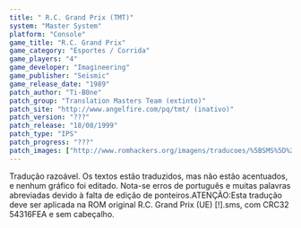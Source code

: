 ```yaml
---
title: " R.C. Grand Prix (TMT)"
system: "Master System"
platform: "Console"
game_title: "R.C. Grand Prix"
game_category: "Esportes / Corrida"
game_players: "4"
game_developer: "Imagineering"
game_publisher: "Seismic"
game_release_date: "1989"
patch_author: "Ti-B0ne"
patch_group: "Translation Masters Team (extinto)"
patch_site: "http://www.angelfire.com/pq/tmt/ (inativo)"
patch_version: "???"
patch_release: "18/08/1999"
patch_type: "IPS"
patch_progress: "???"
patch_images: ["http://www.romhackers.org/imagens/traducoes/%5BSMS%5D%20R.C.%20Grand%20Prix%20-%20TMT%20-%201.png","http://www.romhackers.org/imagens/traducoes/%5BSMS%5D%20R.C.%20Grand%20Prix%20-%20TMT%20-%202.png","http://www.romhackers.org/imagens/traducoes/%5BSMS%5D%20R.C.%20Grand%20Prix%20-%20TMT%20-%203.png"]
---
```

Tradução razoável. Os textos estão traduzidos, mas não estão acentuados, e nenhum gráfico foi editado. Nota-se erros de português e muitas palavras abreviadas devido à falta de edição de ponteiros.ATENÇÃO:Esta tradução deve ser aplicada na ROM original R.C. Grand Prix (UE) [!].sms, com CRC32 54316FEA e sem cabeçalho.